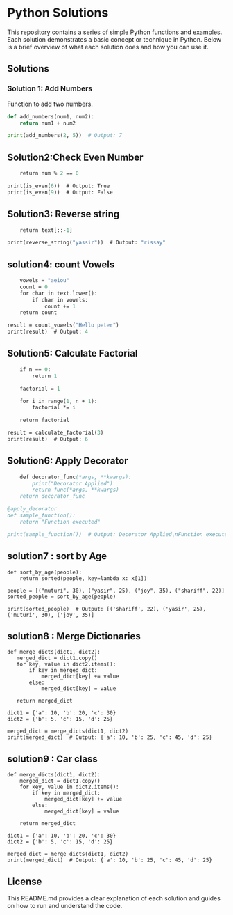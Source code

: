 # Python Solutions

This repository contains a series of simple Python functions and examples. Each solution demonstrates a basic concept or technique in Python. Below is a brief overview of what each solution does and how you can use it.

## Solutions

### Solution 1: Add Numbers

Function to add two numbers.

```python
def add_numbers(num1, num2):
    return num1 + num2

print(add_numbers(2, 5))  # Output: 7
```
## Solution2:Check Even Number
```def is_even(num):
    return num % 2 == 0

print(is_even(6))  # Output: True
print(is_even(9))  # Output: False
```
## Solution3: Reverse string 
```def reverse_string(text):
    return text[::-1]

print(reverse_string("yassir"))  # Output: "rissay"
```
## solution4: count Vowels 
```def count_vowels(text):
    vowels = "aeiou"
    count = 0
    for char in text.lower():
        if char in vowels:
            count += 1
    return count

result = count_vowels("Hello peter")
print(result)  # Output: 4
```
## Solution5: Calculate Factorial
```def calculate_factorial(n):
    if n == 0:
        return 1

    factorial = 1

    for i in range(1, n + 1):
        factorial *= i

    return factorial

result = calculate_factorial(3)
print(result)  # Output: 6
```
## Solution6: Apply Decorator
```def apply_decorator(func):
    def decorator_func(*args, **kwargs):
        print("Decorator Applied")
        return func(*args, **kwargs)
    return decorator_func

@apply_decorator
def sample_function():
    return "Function executed"

print(sample_function())  # Output: Decorator Applied\nFunction executed
```
## solution7 : sort by Age 
```
def sort_by_age(people):
    return sorted(people, key=lambda x: x[1])

people = [("muturi", 30), ("yasir", 25), ("joy", 35), ("shariff", 22)]
sorted_people = sort_by_age(people)

print(sorted_people)  # Output: [('shariff', 22), ('yasir', 25), ('muturi', 30), ('joy', 35)]
```
 ## solution8 : Merge Dictionaries
 ```
 def merge_dicts(dict1, dict2):
    merged_dict = dict1.copy()
    for key, value in dict2.items():
        if key in merged_dict:
            merged_dict[key] += value
        else:
            merged_dict[key] = value

    return merged_dict

dict1 = {'a': 10, 'b': 20, 'c': 30}
dict2 = {'b': 5, 'c': 15, 'd': 25}

merged_dict = merge_dicts(dict1, dict2)
print(merged_dict)  # Output: {'a': 10, 'b': 25, 'c': 45, 'd': 25}
```
## solution9 : Car class
```
def merge_dicts(dict1, dict2):
    merged_dict = dict1.copy()
    for key, value in dict2.items():
        if key in merged_dict:
            merged_dict[key] += value
        else:
            merged_dict[key] = value

    return merged_dict

dict1 = {'a': 10, 'b': 20, 'c': 30}
dict2 = {'b': 5, 'c': 15, 'd': 25}

merged_dict = merge_dicts(dict1, dict2)
print(merged_dict)  # Output: {'a': 10, 'b': 25, 'c': 45, 'd': 25}
```
## License 

This README.md provides a clear explanation of each solution and guides on how to run and understand the code.




